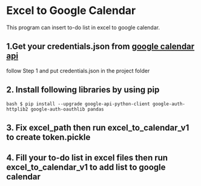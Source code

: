 # Excel to Google Calendar
This program can insert to-do list in excel to google calendar.

## 1.Get your credentials.json from [google calendar api]( https://developers.google.com/calendar/quickstart/python)

follow Step 1 and put credentials.json in the project folder

## 2. Install following libraries by using pip

```
bash $ pip install --upgrade google-api-python-client google-auth-httplib2 google-auth-oauthlib pandas
```

## 3. Fix excel_path then run excel_to_calendar_v1 to create token.pickle

## 4. Fill your to-do list in excel files then run excel_to_calendar_v1 to add list to google calendar